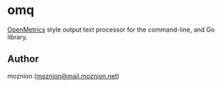 # omq

[OpenMetrics](https://openmetrics.io/) style output text processor for the command-line, and Go library.

## Author

moznion (<moznion@mail.moznion.net>)

